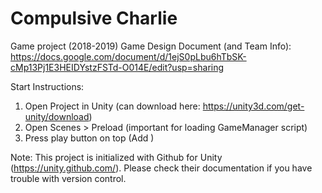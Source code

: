 # Compulsive Charlie
Game project (2018-2019)
Game Design Document (and Team Info):
https://docs.google.com/document/d/1ejS0pLbu6hTbSK-cMp13Pj1E3HEIDYstzFSTd-O014E/edit?usp=sharing

Start Instructions:
1. Open Project in Unity (can download here: https://unity3d.com/get-unity/download)
2. Open Scenes > Preload (important for loading GameManager script)
3. Press play button on top
(Add )

Note: This project is initialized with Github for Unity (https://unity.github.com/).
Please check their documentation if you have trouble with version control.
